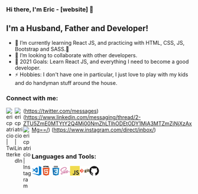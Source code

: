 
### Hi there, I'm Eric - [website] 👋

## I'm a Husband, Father and Developer!
- 🌱 I’m currently learning React JS, and practicing with HTML, CSS, JS, Bootstrap and SASS.🤣
- 👯 I’m looking to collaborate with other developers.
- 🥅 2021 Goals: Learn React JS, and everything I need to become a good developer.
- ⚡ Hobbies: I don't have one in particular, I just love to play with my kids and do handyman stuff around the house.

### Connect with me:
<img align="left" alt="ericpatricio | Twitter" width="23px" src="https://cdn.jsdelivr.net/npm/simple-icons@v3/icons/twitter.svg" /> (https://twitter.com/messages)
<img align="left" alt="ericpatricio | LinkedIn" width="23px" src="https://cdn.jsdelivr.net/npm/simple-icons@v3/icons/linkedin.svg" /> (https://www.linkedin.com/messaging/thread/2-ZTU5ZmE0MTYtY2Q4Mi00NmZhLTlhODEtODY1MjA3MTZmZjNjXzAxMg==/)
<img align="left" alt="ericpatricio | Instagram" width="23px" src="https://cdn.jsdelivr.net/npm/simple-icons@v3/icons/instagram.svg" /> (https://www.instagram.com/direct/inbox/)

<br />

### Languages and Tools:
<img align="left" alt="Visual Studio Code" width="26px" src="https://raw.githubusercontent.com/github/explore/80688e429a7d4ef2fca1e82350fe8e3517d3494d/topics/visual-studio-code/visual-studio-code.png" />
<img align="left" alt="HTML5" width="26px" src="https://raw.githubusercontent.com/github/explore/80688e429a7d4ef2fca1e82350fe8e3517d3494d/topics/html/html.png" />
<img align="left" alt="CSS3" width="26px" src="https://raw.githubusercontent.com/github/explore/80688e429a7d4ef2fca1e82350fe8e3517d3494d/topics/css/css.png" />
<img align="left" alt="Sass" width="26px" src="https://raw.githubusercontent.com/github/explore/80688e429a7d4ef2fca1e82350fe8e3517d3494d/topics/sass/sass.png" />
<img align="left" alt="JavaScript" width="26px" src="https://raw.githubusercontent.com/github/explore/80688e429a7d4ef2fca1e82350fe8e3517d3494d/topics/javascript/javascript.png" />
<img align="left" alt="Git" width="26px" src="https://raw.githubusercontent.com/github/explore/80688e429a7d4ef2fca1e82350fe8e3517d3494d/topics/git/git.png" />
<img align="left" alt="GitHub" width="26px" src="https://raw.githubusercontent.com/github/explore/78df643247d429f6cc873026c0622819ad797942/topics/github/github.png" />

<br />
<br />
